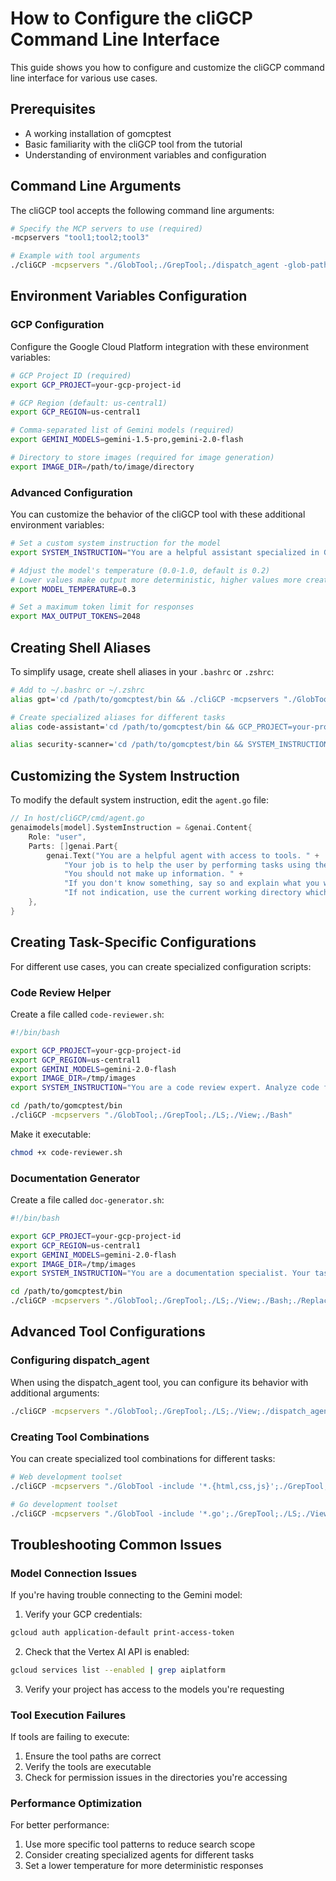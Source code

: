 # How to Configure the cliGCP Command Line Interface

This guide shows you how to configure and customize the cliGCP command line interface for various use cases.

## Prerequisites

- A working installation of gomcptest
- Basic familiarity with the cliGCP tool from the tutorial
- Understanding of environment variables and configuration

## Command Line Arguments

The cliGCP tool accepts the following command line arguments:

```bash
# Specify the MCP servers to use (required)
-mcpservers "tool1;tool2;tool3"

# Example with tool arguments
./cliGCP -mcpservers "./GlobTool;./GrepTool;./dispatch_agent -glob-path ./GlobTool -grep-path ./GrepTool -ls-path ./LS -view-path ./View;./Bash"
```

## Environment Variables Configuration

### GCP Configuration

Configure the Google Cloud Platform integration with these environment variables:

```bash
# GCP Project ID (required)
export GCP_PROJECT=your-gcp-project-id

# GCP Region (default: us-central1)
export GCP_REGION=us-central1

# Comma-separated list of Gemini models (required)
export GEMINI_MODELS=gemini-1.5-pro,gemini-2.0-flash

# Directory to store images (required for image generation)
export IMAGE_DIR=/path/to/image/directory
```

### Advanced Configuration

You can customize the behavior of the cliGCP tool with these additional environment variables:

```bash
# Set a custom system instruction for the model
export SYSTEM_INSTRUCTION="You are a helpful assistant specialized in Go programming."

# Adjust the model's temperature (0.0-1.0, default is 0.2)
# Lower values make output more deterministic, higher values more creative
export MODEL_TEMPERATURE=0.3

# Set a maximum token limit for responses
export MAX_OUTPUT_TOKENS=2048
```

## Creating Shell Aliases

To simplify usage, create shell aliases in your `.bashrc` or `.zshrc`:

```bash
# Add to ~/.bashrc or ~/.zshrc
alias gpt='cd /path/to/gomcptest/bin && ./cliGCP -mcpservers "./GlobTool;./GrepTool;./LS;./View;./Bash;./Replace"'

# Create specialized aliases for different tasks
alias code-assistant='cd /path/to/gomcptest/bin && GCP_PROJECT=your-project GEMINI_MODELS=gemini-2.0-flash ./cliGCP -mcpservers "./GlobTool;./GrepTool;./LS;./View;./Bash;./Replace"'

alias security-scanner='cd /path/to/gomcptest/bin && SYSTEM_INSTRUCTION="You are a security expert focused on finding vulnerabilities in code" ./cliGCP -mcpservers "./GlobTool;./GrepTool;./LS;./View;./Bash"'
```

## Customizing the System Instruction

To modify the default system instruction, edit the `agent.go` file:

```go
// In host/cliGCP/cmd/agent.go
genaimodels[model].SystemInstruction = &genai.Content{
    Role: "user",
    Parts: []genai.Part{
        genai.Text("You are a helpful agent with access to tools. " +
            "Your job is to help the user by performing tasks using these tools. " +
            "You should not make up information. " +
            "If you don't know something, say so and explain what you would need to know to help. " +
            "If not indication, use the current working directory which is " + cwd),
    },
}
```

## Creating Task-Specific Configurations

For different use cases, you can create specialized configuration scripts:

### Code Review Helper

Create a file called `code-reviewer.sh`:

```bash
#!/bin/bash

export GCP_PROJECT=your-gcp-project-id
export GCP_REGION=us-central1
export GEMINI_MODELS=gemini-2.0-flash
export IMAGE_DIR=/tmp/images
export SYSTEM_INSTRUCTION="You are a code review expert. Analyze code for bugs, security issues, and areas for improvement. Focus on providing constructive feedback and detailed explanations."

cd /path/to/gomcptest/bin
./cliGCP -mcpservers "./GlobTool;./GrepTool;./LS;./View;./Bash"
```

Make it executable:

```bash
chmod +x code-reviewer.sh
```

### Documentation Generator

Create a file called `doc-generator.sh`:

```bash
#!/bin/bash

export GCP_PROJECT=your-gcp-project-id
export GCP_REGION=us-central1
export GEMINI_MODELS=gemini-2.0-flash
export IMAGE_DIR=/tmp/images
export SYSTEM_INSTRUCTION="You are a documentation specialist. Your task is to help create clear, comprehensive documentation for code. Analyze code structure and create appropriate documentation following best practices."

cd /path/to/gomcptest/bin
./cliGCP -mcpservers "./GlobTool;./GrepTool;./LS;./View;./Bash;./Replace"
```

## Advanced Tool Configurations

### Configuring dispatch_agent

When using the dispatch_agent tool, you can configure its behavior with additional arguments:

```bash
./cliGCP -mcpservers "./GlobTool;./GrepTool;./LS;./View;./dispatch_agent -glob-path ./GlobTool -grep-path ./GrepTool -ls-path ./LS -view-path ./View -timeout 30s;./Bash;./Replace"
```

### Creating Tool Combinations

You can create specialized tool combinations for different tasks:

```bash
# Web development toolset
./cliGCP -mcpservers "./GlobTool -include '*.{html,css,js}';./GrepTool;./LS;./View;./Bash;./Replace"

# Go development toolset
./cliGCP -mcpservers "./GlobTool -include '*.go';./GrepTool;./LS;./View;./Bash;./Replace"
```

## Troubleshooting Common Issues

### Model Connection Issues

If you're having trouble connecting to the Gemini model:

1. Verify your GCP credentials:
```bash
gcloud auth application-default print-access-token
```

2. Check that the Vertex AI API is enabled:
```bash
gcloud services list --enabled | grep aiplatform
```

3. Verify your project has access to the models you're requesting

### Tool Execution Failures

If tools are failing to execute:

1. Ensure the tool paths are correct
2. Verify the tools are executable
3. Check for permission issues in the directories you're accessing

### Performance Optimization

For better performance:

1. Use more specific tool patterns to reduce search scope
2. Consider creating specialized agents for different tasks
3. Set a lower temperature for more deterministic responses
